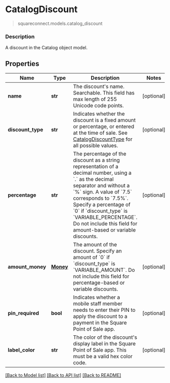 # CatalogDiscount
> squareconnect.models.catalog_discount

### Description

A discount in the Catalog object model.

## Properties
Name | Type | Description | Notes
------------ | ------------- | ------------- | -------------
**name** | **str** | The discount&#39;s name. Searchable. This field has max length of 255 Unicode code points. | [optional] 
**discount_type** | **str** | Indicates whether the discount is a fixed amount or percentage, or entered at the time of sale. See [CatalogDiscountType](#type-catalogdiscounttype) for all possible values. | [optional] 
**percentage** | **str** | The percentage of the discount as a string representation of a decimal number, using a &#x60;.&#x60; as the decimal separator and without a &#x60;%&#x60; sign. A value of &#x60;7.5&#x60; corresponds to &#x60;7.5%&#x60;. Specify a percentage of &#x60;0&#x60; if &#x60;discount_type&#x60; is &#x60;VARIABLE_PERCENTAGE&#x60;.  Do not include this field for amount-based or variable discounts. | [optional] 
**amount_money** | [**Money**](Money.md) | The amount of the discount. Specify an amount of &#x60;0&#x60; if &#x60;discount_type&#x60; is &#x60;VARIABLE_AMOUNT&#x60;.  Do not include this field for percentage-based or variable discounts. | [optional] 
**pin_required** | **bool** | Indicates whether a mobile staff member needs to enter their PIN to apply the discount to a payment in the Square Point of Sale app. | [optional] 
**label_color** | **str** | The color of the discount&#39;s display label in the Square Point of Sale app. This must be a valid hex color code. | [optional] 

[[Back to Model list]](../README.md#documentation-for-models) [[Back to API list]](../README.md#documentation-for-api-endpoints) [[Back to README]](../README.md)


